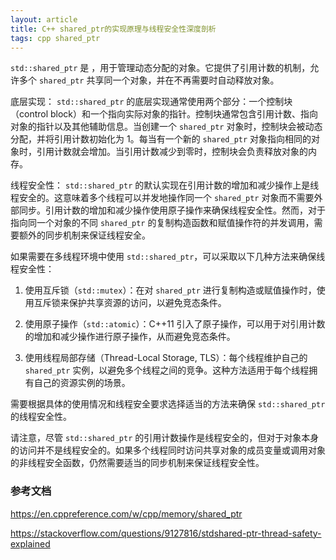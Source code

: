 ```yaml
---
layout: article
title: C++ shared_ptr的实现原理与线程安全性深度剖析
tags: cpp shared_ptr
---
```


`std::shared_ptr` 是 ，用于管理动态分配的对象。它提供了引用计数的机制，允许多个 `shared_ptr` 共享同一个对象，并在不再需要时自动释放对象。

底层实现：
`std::shared_ptr` 的底层实现通常使用两个部分：一个控制块（control block）和一个指向实际对象的指针。控制块通常包含引用计数、指向对象的指针以及其他辅助信息。当创建一个 `shared_ptr` 对象时，控制块会被动态分配，并将引用计数初始化为 1。每当有一个新的 `shared_ptr` 对象指向相同的对象时，引用计数就会增加。当引用计数减少到零时，控制块会负责释放对象的内存。

线程安全性：
`std::shared_ptr` 的默认实现在引用计数的增加和减少操作上是线程安全的。这意味着多个线程可以并发地操作同一个 `shared_ptr` 对象而不需要外部同步。引用计数的增加和减少操作使用原子操作来确保线程安全性。然而，对于指向同一个对象的不同 `shared_ptr` 的复制构造函数和赋值操作符的并发调用，需要额外的同步机制来保证线程安全。

如果需要在多线程环境中使用 `std::shared_ptr`，可以采取以下几种方法来确保线程安全性：

1. 使用互斥锁（`std::mutex`）：在对 `shared_ptr` 进行复制构造或赋值操作时，使用互斥锁来保护共享资源的访问，以避免竞态条件。

2. 使用原子操作（`std::atomic`）：C++11 引入了原子操作，可以用于对引用计数的增加和减少操作进行原子操作，从而避免竞态条件。

3. 使用线程局部存储（Thread-Local Storage, TLS）：每个线程维护自己的 `shared_ptr` 实例，以避免多个线程之间的竞争。这种方法适用于每个线程拥有自己的资源实例的场景。

需要根据具体的使用情况和线程安全要求选择适当的方法来确保 `std::shared_ptr` 的线程安全性。

请注意，尽管 `std::shared_ptr` 的引用计数操作是线程安全的，但对于对象本身的访问并不是线程安全的。如果多个线程同时访问共享对象的成员变量或调用对象的非线程安全函数，仍然需要适当的同步机制来保证线程安全性。


### 参考文档

https://en.cppreference.com/w/cpp/memory/shared_ptr

https://stackoverflow.com/questions/9127816/stdshared-ptr-thread-safety-explained